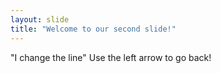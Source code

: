 ```yaml
---
layout: slide
title: "Welcome to our second slide!"
---
```

"I change the line"
Use the left arrow to go back!
